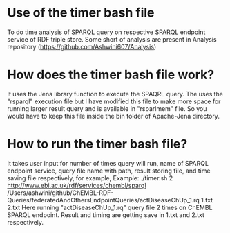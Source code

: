 # Use of the timer bash file

To do time analysis of SPARQL query on respective SPARQL endpoint service of RDF triple store.
Some short of analysis are present in Analysis repository (https://github.com/Ashwini607/Analysis)

# How does the timer bash file work?

It uses the Jena library function to execute the SPAQRL query. The uses the "rsparql" execution file but I have modified this file to make more space for running larger result query and is available in "rsparlmem" file.
So you would have to keep this file inside the bin folder of Apache-Jena directory.

# How to run the timer bash file?

It takes user input for number of times query will run, name of SPARQL endpoint service, query file name with path, result storing file, and time saving file respectively,
for example,  Example: ./timer.sh 2 http://www.ebi.ac.uk/rdf/services/chembl/sparql /Users/ashwini/github/ChEMBL-RDF-Queries/federatedAndOthersEndpointQueries/actDiseaseChUp_1.rq 1.txt 2.txt
Here running "actDiseaseChUp_1.rq" query file 2 times on ChEMBL SPARQL endpoint. Result and timing are getting save in 1.txt and 2.txt respectively.

